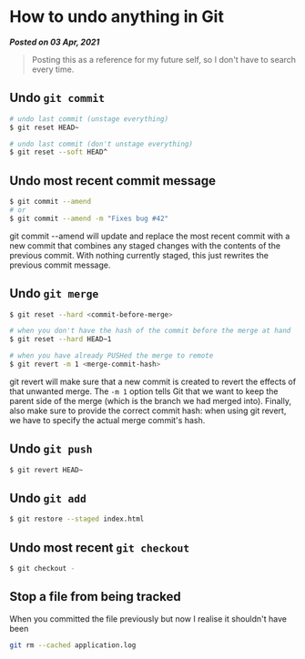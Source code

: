 # How to undo anything in Git
**_Posted on 03 Apr, 2021_** 

> Posting this as a reference for my future self, so I don't have to search every time.

## Undo `git commit`
```bash
# undo last commit (unstage everything)
$ git reset HEAD~

# undo last commit (don't unstage everything)
$ git reset --soft HEAD^
```

## Undo most recent commit message
```bash
$ git commit --amend
# or
$ git commit --amend -m "Fixes bug #42"
```
git commit --amend will update and replace the most recent commit with a new commit that combines any staged changes with the contents of the previous commit. With nothing currently staged, this just rewrites the previous commit message.

## Undo `git merge`
```bash
$ git reset --hard <commit-before-merge>

# when you don't have the hash of the commit before the merge at hand
$ git reset --hard HEAD~1

# when you have already PUSHed the merge to remote
$ git revert -m 1 <merge-commit-hash>
```
git revert will make sure that a new commit is created to revert the effects of that unwanted merge. The `-m 1` option tells Git that we want to keep the parent side of the merge (which is the branch we had merged into).
Finally, also make sure to provide the correct commit hash: when using git revert, we have to specify the actual merge commit's hash.


## Undo `git push`
```bash
$ git revert HEAD~
```

## Undo `git add`
```bash
$ git restore --staged index.html
```

## Undo most recent `git checkout`
```bash
$ git checkout -
```

## Stop a file from being tracked
When you committed the file previously but now I realise it shouldn't have been
```bash
git rm --cached application.log
```

<!-- ## Most recent `git reset` -->
<!-- ## Most recent `git stash pop` -->
